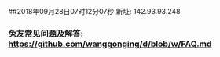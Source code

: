 ##2018年09月28日07时12分07秒 新址: 142.93.93.248
### 兔友常见问题及解答: https://github.com/wanggonging/d/blob/w/FAQ.md
